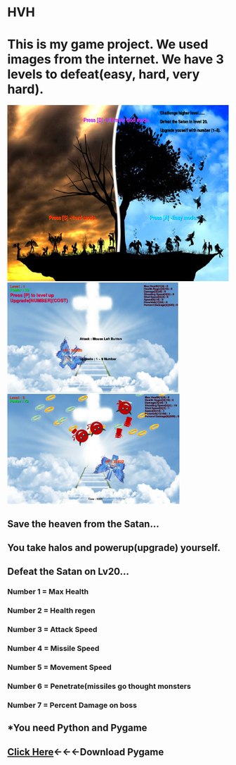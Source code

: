 # HVH
<html>
  <head>
    <h1> This is my game project. We used images from the internet. We have 3 levels to defeat(easy, hard, very hard).</h1>
    <img src ="https://github.com/hcho0437/HVH/blob/master/ScreenShots/title.png" height ="400px">
    <img src ="https://github.com/hcho0437/HVH/blob/master/ScreenShots/game_1.png" height ="250px">
    <img src ="https://github.com/hcho0437/HVH/blob/master/ScreenShots/game_2.png" height ="250px">
  <head>
  <body>
    <h2>Save the heaven from the Satan...</h2>
    <h2>You take halos and powerup(upgrade) yourself.</h2>
    <h2> Defeat the Satan on Lv20...</h2>
    <h3> Number 1 = Max Health</h3>
    <h3> Number 2 = Health regen</h3>
    <h3> Number 3 = Attack Speed</h3>
    <h3> Number 4 = Missile Speed</h3>
    <h3> Number 5 = Movement Speed</h3>
    <h3> Number 6 = Penetrate(missiles go thought monsters</h3>
    <h3> Number 7 = Percent Damage on boss</h3>
    <h2> *You need Python and Pygame
    <h2><a href ="http://www.pygame.org/download.shtml">Click Here<a>←←←Download Pygame<h2>
  <body>
<html>
